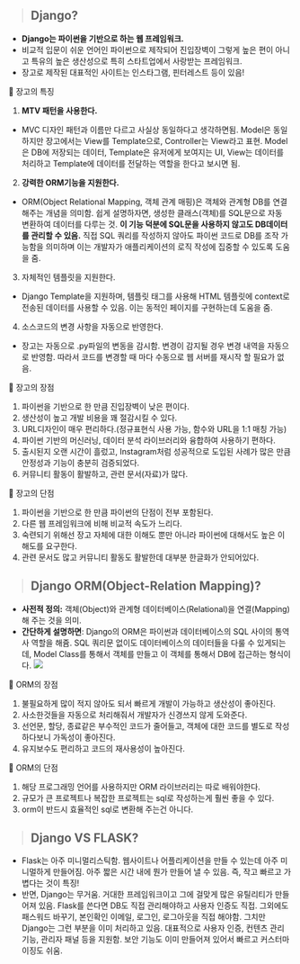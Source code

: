 > ## Django?
* **Django는 파이썬을 기반으로 하는 웹 프레임워크.**
* 비교적 입문이 쉬운 언어인 파이썬으로 제작되어 진입장벽이 그렇게 높은 편이 아니고 특유의 높은 생산성으로 특히 스타트업에서 사랑받는 프레임워크.
* 장고로 제작된 대표적인 사이트는 인스타그램, 핀터레스트 등이 있음!

🦀 장고의 특징
1. **MTV 패턴을 사용한다.**
- MVC 디자인 패턴과 이름만 다르고 사실상 동일하다고 생각하면됨.
Model은 동일하지만 장고에서는 View를 Template으로, Controller는 View라고 표현. Model은 DB에 저장되는 데이터, Template은 유저에게 보여지는 UI, View는 데이터를 처리하고 Template에 데이터를 전달하는 역할을 한다고 보시면 됨.

2. **강력한 ORM기능을 지원한다.**
* ORM(Object Relational Mapping, 객체 관계 매핑)은 객체와 관계형 DB를 연결해주는 개념을 의미함. 쉽게 설명하자면, 생성한 클래스(객체)를 SQL문으로 자동 변환하여 데이터를 다루는 것. **이 기능 덕분에 SQL문을 사용하지 않고도 DB데이터를 관리할 수 있음.** 직접 SQL 쿼리를 작성하지 않아도 파이썬 코드로 DB를 조작 가능함을 의미하며 이는 개발자가 애플리케이션의 로직 작성에 집중할 수 있도록 도움을 줌.

3. 자체적인 템플릿을 지원한다.
- Django Template을 지원하며, 템플릿 태그를 사용해 HTML 템플릿에 context로 전송된 데이터를 사용할 수 있음. 이는 동적인 페이지를 구현하는데 도움을 줌.

4. 소스코드의 변경 사항을 자동으로 반영한다.
- 장고는 자동으로 .py파일의 변동을 감시함. 변경이 감지될 경우 변경 내역을 자동으로 반영함. 따라서 코드를 변경할 때 마다 수동으로 웹 서버를 재시작 할 필요가 없음.

🦀 장고의 장점
1. 파이썬을 기반으로 한 만큼 진입장벽이 낮은 편이다.
2. 생산성이 높고 개발 비용을 꽤 절감시킬 수 있다.
3. URL디자인이 매우 편리하다.(정규표현식 사용 가능, 함수와 URL을 1:1 매칭 가능)
4. 파이썬 기반의 머신러닝, 데이터 분석 라이브러리와 융합하여 사용하기 편하다.
5. 출시된지 오랜 시간이 흘렀고, Instagram처럼 성공적으로 도입된 사례가 많은 만큼 안정성과 기능이 충분히 검증되었다.
6. 커뮤니티 활동이 활발하고, 관련 문서(자료)가 많다.

🦀 장고의 단점
1. 파이썬을 기반으로 한 만큼 파이썬의 단점이 전부 포함된다.
2. 다른 웹 프레임워크에 비해 비교적 속도가 느리다.
3. 숙련되기 위해선 장고 자체에 대한 이해도 뿐만 아니라 파이썬에 대해서도 높은 이해도를 요구한다.
4. 관련 문서도 많고 커뮤니티 활동도 활발한데 대부분 한글화가 안되어있다.

> ## Django ORM(Object-Relation Mapping)?
* **사전적 정의:** 객체(Object)와 관계형 데이터베이스(Relational)을 연결(Mapping)해 주는 것을 의미.
* **간단하게 설명하면**: Django의 ORM은 파이썬과 데이터베이스의 SQL 사이의 통역사 역할을 해쥼. SQL 쿼리문 없이도 데이터베이스의 데이터들을 다룰 수 있게되는데, Model Class를 통해서 객체를 만들고 이 객체를 통해서 DB에 접근하는 형식이다.
![](https://images.velog.io/images/majaeh43/post/984edb69-0949-4056-ae48-4e3d3265fedb/image.png)

🦀 ORM의 장점
1. 불필요하게 많이 적지 않아도 되서 빠르게 개발이 가능하고 생산성이 좋아진다. 
2. 사소한것들을 자동으로 처리해줘서 개발자가 신경쓰지 않게 도와준다.
3. 선언문, 할당, 종료같은 부수적인 코드가 줄어들고, 객체에 대한 코드를 별도로 작성하다보니 가독성이 좋아진다.
4. 유지보수도 편리하고 코드의 재사용성이 높아진다.

🦀 ORM의 단점
1. 해당 프로그래밍 언어를 사용하지만 ORM 라이브러리는 따로 배워야한다.
2. 규모가 큰 프로젝트나 복잡한 프로젝트는 sql로 작성하는게 훨씬 좋을 수 있다.
3. orm이 반드시 효율적인 sql로 변환해 주는건 아니다.

> ## Django VS FLASK?
* Flask는 아주 미니멀리스틱함. 웹사이트나 어플리케이션을 만들 수 있는데 아주 미니멀하게 만들어짐. 아주 짧은 시간 내에 뭔가 만들어 낼 수 있음. 즉, 작고 빠르고 가볍다는 것이 특징!
* 반면, Django는 무거움. 거대한 프레임워크이고 그에 걸맞게 많은 유틸리티가 만들어져 있음. Flask를 쓴다면 DB도 직접 관리해야하고 사용자 인증도 직접. 그외에도 패스워드 바꾸기, 본인확인 이메일, 로그인, 로그아웃을 직접 해야함. 그치만 Django는 그런 부분을 이미 처리하고 있음. 대표적으로 사용자 인증, 컨텐츠 관리 기능, 관리자 패널 등을 지원함. 보안 기능도 이미 만들어져 있어서 빠르고 커스터마이징도 쉬움.
